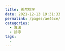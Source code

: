 ```yaml
---
title: 希尔排序
date: 2021-12-13 19:31:33
permalink: /pages/ae46ce/
categories:
  - 算法
  - 排序
tags:
  - 
---
```

